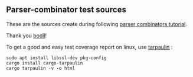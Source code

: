 ## Parser-combinator test sources

These are the sources create during following [parser combinators tutorial](https://bodil.lol/parser-combinators/). 

Thank you [bodil](https://github.com/bodil)!

To get a good and easy test coverage report on linux, use [tarpaulin](https://github.com/xd009642/tarpaulin) :
```
sudo apt install libssl-dev pkg-config
cargo install cargo-tarpaulin
cargo tarpaulin -v -o html
```

